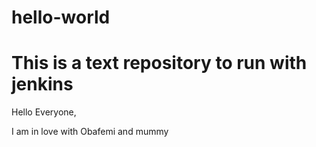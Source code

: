 # hello-world
# This is a text repository to run with jenkins

Hello Everyone,

I am in love with Obafemi and mummy

